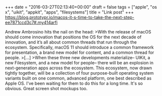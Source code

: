 +++
date = "2016-03-27T02:13:40+00:00"
draft = false
tags = ["apple", "os x", "uikit", "appkit", "apps", "filesystems"]
title = "Link post"
+++
https://blog.prototypr.io/macos-it-s-time-to-take-the-next-step-ee7871ccd3c7#.my414arfi

Andrew Ambrosino hits the nail on the head: >With the release of macOS should come innovation that positions the OS for the next decade of innovation, and it’s all about common threads that run through the ecosystem. Specifically, macOS 11 should introduce a common framework for presentation, a brand new model for content, and a common thread for people. >[...] >When these three new developments materialize– UIKit, a new Filesystem, and a new model for people– there will be an explosion in next-generation apps across the ecosystem. This ecosystem, now drawn tightly together, will be a collection of four purpose-built operating system variants built on one common, advanced platform, one best described as Apple OS. I've been waiting for them to do this for a long time. It's so obvious. Great screen shot mockups too.
